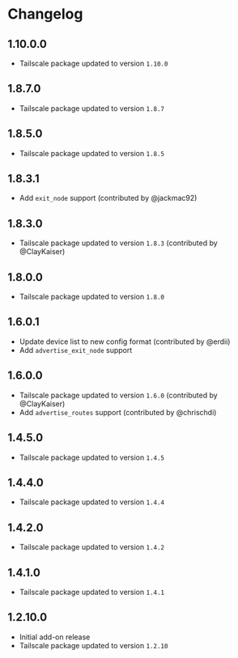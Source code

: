 # Changelog

## 1.10.0.0
- Tailscale package updated to version `1.10.0`

## 1.8.7.0
- Tailscale package updated to version `1.8.7`

## 1.8.5.0
- Tailscale package updated to version `1.8.5`

## 1.8.3.1
- Add `exit_node` support (contributed by @jackmac92)

## 1.8.3.0
- Tailscale package updated to version `1.8.3` (contributed by @ClayKaiser)

## 1.8.0.0
- Tailscale package updated to version `1.8.0`

## 1.6.0.1
- Update device list to new config format (contributed by @erdii)
- Add `advertise_exit_node` support

## 1.6.0.0
- Tailscale package updated to version `1.6.0` (contributed by @ClayKaiser)
- Add `advertise_routes` support (contributed by @chrischdi)

## 1.4.5.0
- Tailscale package updated to version `1.4.5`

## 1.4.4.0
- Tailscale package updated to version `1.4.4`

## 1.4.2.0
- Tailscale package updated to version `1.4.2`

## 1.4.1.0
- Tailscale package updated to version `1.4.1`

## 1.2.10.0
- Initial add-on release
- Tailscale package updated to version `1.2.10`
